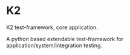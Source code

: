 # K2
K2 test-framework, core application.

A python based extendable test-framework for application/system/integration testing.
